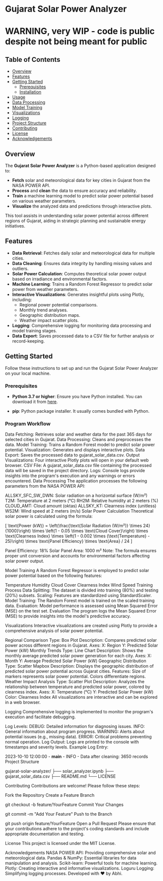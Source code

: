 # Gujarat Solar Power Analyzer

# WARNING, very WIP - code is public despite not being meant for public

## Table of Contents

- [Overview](#overview)
- [Features](#features)
- [Getting Started](#getting-started)
  - [Prerequisites](#prerequisites)
  - [Installation](#installation)
- [Usage](#usage)
- [Data Processing](#data-processing)
- [Model Training](#model-training)
- [Visualizations](#visualizations)
- [Logging](#logging)
- [Project Structure](#project-structure)
- [Contributing](#contributing)
- [License](#license)
- [Acknowledgements](#acknowledgements)

## Overview

The **Gujarat Solar Power Analyzer** is a Python-based application designed to:

- **Fetch** solar and meteorological data for key cities in Gujarat from the NASA POWER API.
- **Process** and **clean** the data to ensure accuracy and reliability.
- **Train** a machine learning model to predict solar power potential based on various weather parameters.
- **Visualize** the analyzed data and predictions through interactive plots.

This tool assists in understanding solar power potential across different regions of Gujarat, aiding in strategic planning and sustainable energy initiatives.

## Features

- **Data Retrieval**: Fetches daily solar and meteorological data for multiple cities.
- **Data Cleaning**: Ensures data integrity by handling missing values and outliers.
- **Solar Power Calculation**: Computes theoretical solar power output based on irradiance and environmental factors.
- **Machine Learning**: Trains a Random Forest Regressor to predict solar power from weather parameters.
- **Interactive Visualizations**: Generates insightful plots using Plotly, including:
  - Regional power potential comparisons.
  - Monthly trend analyses.
  - Geographic distribution maps.
  - Weather impact scatter plots.
- **Logging**: Comprehensive logging for monitoring data processing and model training stages.
- **Data Export**: Saves processed data to a CSV file for further analysis or record-keeping.

## Getting Started

Follow these instructions to set up and run the Gujarat Solar Power Analyzer on your local machine.

### Prerequisites

- **Python 3.7 or higher**: Ensure you have Python installed. You can download it from [here](https://www.python.org/downloads/).

- **pip**: Python package installer. It usually comes bundled with Python.

### Program Workflow
Data Fetching: Retrieves solar and weather data for the past 365 days for selected cities in Gujarat.
Data Processing: Cleans and preprocesses the data.
Model Training: Trains a Random Forest model to predict solar power potential.
Visualization: Generates and displays interactive plots.
Data Export: Saves the processed data to gujarat_solar_data.csv.
Output
Visualizations: Four interactive Plotly plots will open in your default web browser.
CSV File: A gujarat_solar_data.csv file containing the processed data will be saved in the project directory.
Logs: Console logs provide insights into the program's execution and any warnings or errors encountered.
Data Processing
The application processes the following parameters from the NASA POWER API:

ALLSKY_SFC_SW_DWN: Solar radiation on a horizontal surface (W/m²)
T2M: Temperature at 2 meters (°C)
RH2M: Relative humidity at 2 meters (%)
CLOUD_AMT: Cloud amount (oktas)
ALLSKY_KT: Clearness index (unitless)
WS2M: Wind speed at 2 meters (m/s)
Solar Power Calculation
Theoretical solar power is calculated using the formula:

[
\text{Power (kW)} = \left(\frac{\text{Solar Radiation (W/m²)} \times 24}{1000}\right) \times \left(1 - 0.05 \times \text{Cloud Cover}\right) \times \text{Clearness Index} \times \left(1 - 0.002 \times (\text{Temperature} - 25)\right) \times \text{Panel Efficiency} \times \text{Area} / 24
]

Panel Efficiency: 18%
Solar Panel Area: 1000 m²
Note: The formula ensures proper unit conversion and accounts for environmental factors affecting solar power output.

Model Training
A Random Forest Regressor is employed to predict solar power potential based on the following features:

Temperature
Humidity
Cloud Cover
Clearness Index
Wind Speed
Training Process
Data Splitting: The dataset is divided into training (80%) and testing (20%) subsets.
Scaling: Features are standardized using StandardScaler.
Model Training: The Random Forest model is trained on the scaled training data.
Evaluation: Model performance is assessed using Mean Squared Error (MSE) on the test set.
Evaluation
The program logs the Mean Squared Error (MSE) to provide insights into the model's predictive accuracy.

Visualizations
Interactive visualizations are created using Plotly to provide a comprehensive analysis of solar power potential.

Regional Comparison
Type: Box Plot
Description: Compares predicted solar power across different regions in Gujarat.
Axes:
X: Region
Y: Predicted Solar Power (kW)
Monthly Trends
Type: Line Chart
Description: Shows the monthly average predicted solar power generation for each city.
Axes:
X: Month
Y: Average Predicted Solar Power (kW)
Geographic Distribution
Type: Scatter Mapbox
Description: Displays the geographic distribution of predicted solar power potential across Gujarat cities.
Features:
Size of markers represents solar power potential.
Colors differentiate regions.
Weather Impact Analysis
Type: Scatter Plot
Description: Analyzes the relationship between temperature and predicted solar power, colored by clearness index.
Axes:
X: Temperature (°C)
Y: Predicted Solar Power (kW)
Color: Clearness Index
All visualizations are interactive and can be explored in a web browser.

Logging
Comprehensive logging is implemented to monitor the program's execution and facilitate debugging.

Log Levels:
DEBUG: Detailed information for diagnosing issues.
INFO: General information about program progress.
WARNING: Alerts about potential issues (e.g., missing data).
ERROR: Critical problems preventing normal operation.
Log Output: Logs are printed to the console with timestamps and severity levels.
Example Log Entry:


2023-10-10 12:00:00 - __main__ - INFO - Data after cleaning: 3650 records
Project Structure

gujarat-solar-analyzer/
├── solar_analyzer.ipynb
├── gujarat_solar_data.csv
├── README.md
└── LICENSE

Contributing
Contributions are welcome! Please follow these steps:

Fork the Repository
Create a Feature Branch

git checkout -b feature/YourFeature
Commit Your Changes

git commit -m "Add Your Feature"
Push to the Branch

git push origin feature/YourFeature
Open a Pull Request
Please ensure that your contributions adhere to the project's coding standards and include appropriate documentation and testing.

License
This project is licensed under the MIT License.

Acknowledgements
NASA POWER API: Providing comprehensive solar and meteorological data.
Pandas & NumPy: Essential libraries for data manipulation and analysis.
Scikit-learn: Powerful tools for machine learning.
Plotly: Creating interactive and informative visualizations.
Loguru Logging: Simplifying logging processes.
Developed with ❤️ by Abhi.
